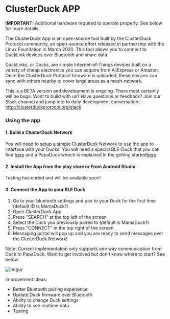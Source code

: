 # ClusterDuck APP
**IMPORTANT:** Additional hardware required to operate properly. See below for more details

The ClusterDuck App is an open-source tool built by the ClusterDuck Protocol community, an open-source effort released in partnership with the Linux Foundation in March 2020.  This tool allows you to connect to DuckLink devices over Bluetooth and share data.

DuckLinks, or Ducks, are simple Internet-of-Things devices built on a variety of cheap electronics you can acquire from AliExpress or Amazon.  Once the ClusterDuck Protocol firmware is uploaded, these devices can sync with others nearby to cover large areas as a mesh-network. 

This is a BETA version and development is ongoing.  There most certainly will be bugs.  Want to build with us?  Have questions or feedback?  Join our Slack channel and jump into to daily development conversation:  http://clusterduckprotocol.org/slack



### Using the app

#### 1. Build a ClusterDuck Network
You will need to setup a simple ClusterDuck Network to use the app to interface with your Ducks.  You will need a special BLE-Duck that you can find [here](https://github.com/Call-for-Code/ClusterDuck-Protocol/blob/master/examples/4.Ble-Duck-App/Ble-Duck-App/Ble-Duck-App.ino)  and a PapaDuck whoch is explained in the getting started[here](https://github.com/Call-for-Code/ClusterDuck-Protocol/wiki/getting-started)

#### 2. Install the App from the play store or From Android Studio

Testing has ended and will be available soon!

#### 3. Connect the App to your BLE Duck 

1. Go to your bluetooth settings and pair to your Duck for the first time (default ID is MamaDuck1)
2. Open ClusterDuck App
3. Press "SEARCH" at the top left of the screen
4. Select the Duck you previously paired to (default is MamaDuck1)
5. Press "CONNECT" in the top right of the screen
6. Messaging portal will pop up and you are ready to send messages over the ClusterDuck Network!

Note: Current implementation only supports one way communication from Duck to PapaDuck.  Want to get involved but don't know where to start? See below

![Imgur](https://i.imgur.com/PJTfHpk.jpg)


Improvement Ideas:
- Better Bluetooth pairing experience
- Update Duck firmware over Bluetooth
- Ability to change Duck settings
- Ability to see realtime data
- Testing
